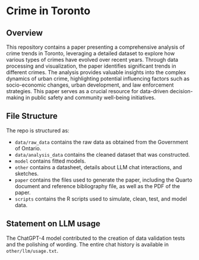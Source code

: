 # Crime in Toronto

## Overview
This repository contains a paper presenting a comprehensive analysis of crime trends in Toronto, leveraging a detailed dataset to explore how various types of crimes have evolved over recent years. Through data processing and visualization, the paper identifies significant trends in different crimes. The analysis provides valuable insights into the complex dynamics of urban crime, highlighting potential influencing factors such as socio-economic changes, urban development, and law enforcement strategies. This paper serves as a crucial resource for data-driven decision-making in public safety and community well-being initiatives.

## File Structure
The repo is structured as:

-   `data/raw_data` contains the raw data as obtained from the Government of Ontario.
-   `data/analysis_data` contains the cleaned dataset that was constructed.
-   `model` contains fitted models.
-   `other` contains a datasheet, details about LLM chat interactions, and sketches.
-   `paper` contains the files used to generate the paper, including the Quarto document and reference bibliography file, as well as the PDF of the paper.
-   `scripts` contains the R scripts used to simulate, clean, test, and model data.

## Statement on LLM usage
The ChatGPT-4 model contributed to the creation of data validation tests and the polishing of wording. The entire chat history is available in `other/llm/usage.txt`.

